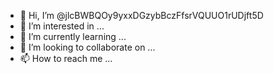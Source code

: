 - 👋 Hi, I’m @jlcBWBQOy9yxxDGzybBczFfsrVQUUO1rUDjft5D
- 👀 I’m interested in ...
- 🌱 I’m currently learning ...
- 💞️ I’m looking to collaborate on ...
- 📫 How to reach me ...

<!---
jlcBWBQOy9yxxDGzybBczFfsrVQUUO1rUDjft5D/jlcBWBQOy9yxxDGzybBczFfsrVQUUO1rUDjft5D is a ✨ special ✨ repository because its `README.md` (this file) appears on your GitHub profile.
You can click the Preview link to take a look at your changes.
--->

